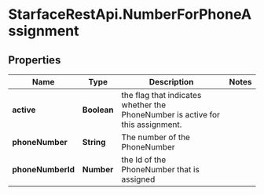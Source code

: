# StarfaceRestApi.NumberForPhoneAssignment

## Properties
Name | Type | Description | Notes
------------ | ------------- | ------------- | -------------
**active** | **Boolean** | the flag that indicates whether the PhoneNumber is active for this assignment. | 
**phoneNumber** | **String** | The number of the PhoneNumber | 
**phoneNumberId** | **Number** | the Id of the PhoneNumber that is assigned | 


